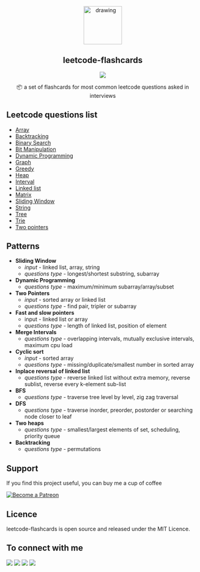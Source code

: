 <p align="center">
  <img src="https://ashishdotme-assets.s3.ap-south-1.amazonaws.com/logo.png" alt="drawing" width="100"/>
</p>

<h2 align="center">leetcode-flashcards</h2>

<p align="center">
<a href="https://img.shields.io/github/last-commit/ashishdotme/leetcode-flashcards?style=for-the-badge"><img src="https://img.shields.io/github/last-commit/ashishdotme/leetcode-flashcards?style=for-the-badge"></a>
</p>

<p align="center">📦 a set of flashcards for most common leetcode questions asked in interviews</p>

## Leetcode questions list
  - [Array](https://leetcode.com/list?selectedList=5njkwwpg)
  - [Backtracking](https://leetcode.com/list?selectedList=5nj41i02)
  - [Binary Search](https://leetcode.com/list?selectedList=5nj1x1er)
  - [Bit Manipulation](https://leetcode.com/list?selectedList=5njs6dpr)
  - [Dynamic Programming](https://leetcode.com/list?selectedList=5njkz93c)
  - [Graph](https://leetcode.com/list?selectedList=5njksh8i)
  - [Greedy](https://leetcode.com/list?selectedList=5nj18fa3)
  - [Heap](https://leetcode.com/list?selectedList=5njkj0ns)
  - [Interval](https://leetcode.com/list?selectedList=5njk41ig)
  - [Linked list](https://leetcode.com/list?selectedList=5njk1zlv)
  - [Matrix](https://leetcode.com/list?selectedList=5njky60j)
  - [Sliding Window](https://leetcode.com/list?selectedList=5njydw5t)
  - [String](https://leetcode.com/list?selectedList=5njkc8dt)
  - [Tree](https://leetcode.com/list?selectedList=5njkbiwr)
  - [Trie](https://leetcode.com/list?selectedList=5nj1mm17)
  - [Two pointers](https://leetcode.com/list?selectedList=5njc6ooe)

## Patterns
- **Sliding Window**
  - *input* - linked list, array, string
  - *questions type* - longest/shortest substring, subarray
- **Dynamic Programming**
  - *questions type* - maximum/minimum subarray/array/subset
- **Two Pointers**
  - *input* - sorted array or linked list
  - *questions type* - find pair, tripler or subarray
- **Fast and slow pointers**
  - input - linked list or array
  - *questions type* - length of linked list, position of element
- **Merge Intervals**
  - *questions type* - overlapping intervals, mutually exclusive intervals, maximum cpu load
- **Cyclic sort**
  - *input* - sorted array
  - *questions type* - missing/duplicate/smallest number in sorted array
- **Inplace reversal of linked list**
  - *questions type* - reverse linked list without extra memory, reverse sublist, reverse every k-element sub-list
- **BFS**
  - *questions type* - traverse tree level by level, zig zag traversal
- **DFS**
  - *questions type* - traverse inorder, preorder, postorder or searching node closer to leaf
- **Two heaps**
  - *questions type* - smallest/largest elements of set, scheduling, priority queue
- **Backtracking**
  - *questions type* - permutations

## Support

If you find this project useful, you can buy me a cup of coffee

<a href="https://patreon.com/ashishdotme/" target="_blank">
  <img src="https://c5.patreon.com/external/logo/become_a_patron_button.png" alt="Become a Patreon">
</a>

## Licence

leetcode-flashcards is open source and released under the MIT Licence.

## To connect with me

<p align = "center">

[<img src="https://img.shields.io/badge/twitter-%231DA1F2.svg?&style=for-the-badge&logo=twitter&logoColor=white&color=black" />](https://twitter.com/ashishdotme)
[<img src="https://img.shields.io/badge/facebook-%2312100E.svg?&style=for-the-badge&logo=facebook&logoColor=white&color=black" />](https://facebook.com/ashishdotme)
[<img src="https://img.shields.io/badge/instagram-%2312100E.svg?&style=for-the-badge&logo=instagram&logoColor=white&color=black" />](https://instagram.com/ashishdotme)
[<img src ="https://img.shields.io/badge/website-%23.svg?&style=for-the-badge&logo=&logoColor=white%22&color=black">](https://ashish.me)

</p>
